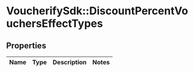 # VoucherifySdk::DiscountPercentVouchersEffectTypes

## Properties

| Name | Type | Description | Notes |
| ---- | ---- | ----------- | ----- |

